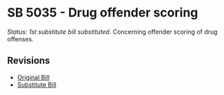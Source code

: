 # SB 5035 - Drug offender scoring
*Status: 1st substitute bill substituted.*
Concerning offender scoring of drug offenses.

## Revisions
* [Original Bill](1/)
* [Substitute Bill](S/)